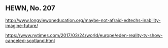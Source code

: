 ## HEWN, No. 207

http://www.longviewoneducation.org/maybe-not-afraid-edtechs-inability-imagine-future/

https://www.nytimes.com/2017/03/24/world/europe/eden-reality-tv-show-canceled-scotland.html

